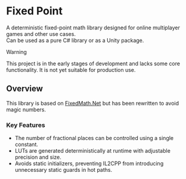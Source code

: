 # Fixed Point

A deterministic fixed-point math library designed for online multiplayer games and other use cases.  
Can be used as a pure C# library or as a Unity package.

> [!WARNING]
> This project is in the early stages of development and lacks some core functionality. It is not yet suitable for production use.

## Overview

This library is based on [FixedMath.Net](https://github.com/asik/FixedMath.Net) but has been rewritten to avoid magic numbers.

### Key Features

- The number of fractional places can be controlled using a single constant.
- LUTs are generated deterministically at runtime with adjustable precision and size.
- Avoids static initializers, preventing IL2CPP from introducing unnecessary static guards in hot paths.

